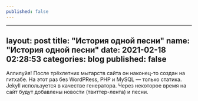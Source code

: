 ```yaml
---
published: false
---
```

---
layout: post
title:  "История одной песни"
name:  "История одной песни"
date:   2021-02-18 02:28:53
categories: blog
published: false
---

Аллилуйя! После трёхлетних мытарств сайта он наконец-то создан на гитхабе. На этот раз без WordPRess, PHP и MySQL — только статика. Jekyll используется в качестве генератора. Через некоторое время на сайт будут добавлены новости (твиттер-лента) и песни.